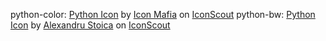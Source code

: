 python-color: <a href="https://iconscout.com/icons/python" target="_blank">Python Icon</a> by <a href="https://iconscout.com/contributors/icon-mafia">Icon Mafia</a> on <a href="https://iconscout.com">IconScout</a>
python-bw: <a href="https://iconscout.com/icons/python" target="_blank">Python Icon</a> by <a href="https://iconscout.com/contributors/alexandru-stoica">Alexandru Stoica</a> on <a href="https://iconscout.com">IconScout</a>